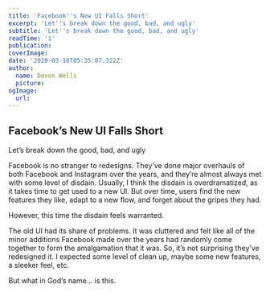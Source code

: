 ```yaml
---
title: 'Facebook''s New UI Falls Short'
excerpt: 'Let''s break down the good, bad, and ugly'
subtitle: 'Let''s break down the good, bad, and ugly'
readTime: '1'
publication:
coverImage: 
date: '2020-03-16T05:35:07.322Z'
author:
  name: Devon Wells
  picture:
ogImage:
  url:
---
```


## Facebook’s New UI Falls Short

Let’s break down the good, bad, and ugly

Facebook is no stranger to redesigns. They’ve done major overhauls of both Facebook and Instagram over the years, and they’re almost always met with some level of disdain. Usually, I think the disdain is overdramatized, as it takes time to get used to a new UI. But over time, users find the new features they like, adapt to a new flow, and forget about the gripes they had.

However, this time the disdain feels warranted.

The old UI had its share of problems. It was cluttered and felt like all of the minor additions Facebook made over the years had randomly come together to form the amalgamation that it was. So, it’s not surprising they’ve redesigned it. I expected some level of clean up, maybe some new features, a sleeker feel, etc.

But what in God’s name… is this.
